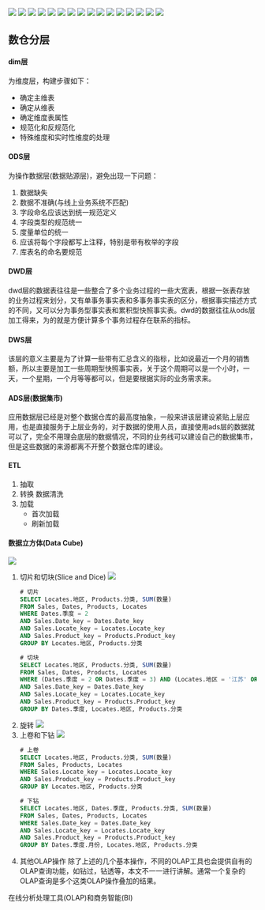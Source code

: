 ![](./img_shucang/1.PNG)
![](./img_shucang/2.PNG)
![](./img_shucang/3.PNG)
![](./img_shucang/4.PNG)
![](./img_shucang/5.PNG)
![](./img_shucang/6.PNG)
![](./img_shucang/7.PNG)
![](./img_shucang/8.PNG)
![](./img_shucang/9.PNG)
![](./img_shucang/10.PNG)
![](./img_shucang/11.PNG)
![](./img_shucang/12.PNG)
![](./img_shucang/13.PNG)
![](./img_shucang/14.PNG)
![](./img_shucang/15.PNG)
![](./img_shucang/16.PNG)

## 数仓分层
#### dim层
为维度层，构建步骤如下：   
- 确定主维表
- 确定从维表
- 确定维度表属性
- 规范化和反规范化
- 特殊维度和实时性维度的处理
#### ODS层
为操作数据层(数据贴源层)，避免出现一下问题：    
1. 数据缺失
2. 数据不准确(与线上业务系统不匹配)
3. 字段命名应该达到统一规范定义
4. 字段类型的规范统一
5. 度量单位的统一
6. 应该将每个字段都写上注释，特别是带有枚举的字段
7. 库表名的命名要规范
#### DWD层
dwd层的数据表往往是一些整合了多个业务过程的一些大宽表，根据一张表存放的业务过程来划分，又有单事务事实表和多事务事实表的区分，根据事实描述方式的不同，又可以分为事务型事实表和累积型快照事实表。dwd的数据往往从ods层加工得来，为的就是方便计算多个事务过程存在联系的指标。
#### DWS层
该层的意义主要是为了计算一些带有汇总含义的指标，比如说最近一个月的销售额，所以主要是加工一些周期型快照事实表，关于这个周期可以是一个小时，一天，一个星期，一个月等等都可以，但是要根据实际的业务需求来。
#### ADS层(数据集市)
应用数据层已经是对整个数据仓库的最高度抽象，一般来讲该层建设紧贴上层应用，也是直接服务于上层业务的，对于数据的使用人员，直接使用ads层的数据就可以了，完全不用理会底层的数据情况，不同的业务线可以建设自己的数据集市，但是这些数据的来源都离不开整个数据仓库的建设。

#### ETL
1. 抽取
2. 转换
数据清洗
3. 加载
    - 首次加载
    - 刷新加载
#### 数据立方体(Data Cube)
![](./img_shucang/%E6%95%B0%E6%8D%AE%E7%AB%8B%E6%96%B9%E4%BD%93.png)
1. 切片和切块(Slice and Dice)
![](./img_shucang/切片和切块.png)
    ```sql
    # 切片
    SELECT Locates.地区, Products.分类, SUM(数量)
    FROM Sales, Dates, Products, Locates
    WHERE Dates.季度 = 2
    AND Sales.Date_key = Dates.Date_key
    AND Sales.Locate_key = Locates.Locate_key
    AND Sales.Product_key = Products.Product_key
    GROUP BY Locates.地区, Products.分类

    # 切块
    SELECT Locates.地区, Products.分类, SUM(数量)
    FROM Sales, Dates, Products, Locates
    WHERE (Dates.季度 = 2 OR Dates.季度 = 3) AND (Locates.地区 = '江苏' OR Locates.地区 = '上海')
    AND Sales.Date_key = Dates.Date_key
    AND Sales.Locate_key = Locates.Locate_key
    AND Sales.Product_key = Products.Product_key
    GROUP BY Dates.季度, Locates.地区, Products.分类
    ```
2. 旋转
![](./img_shucang/%E6%97%8B%E8%BD%AC.png)
3. 上卷和下钻
![](./img_shucang/%E4%B8%8A%E5%8D%B7%E4%B8%8B%E9%92%BB.png)
    ```sql
    # 上卷
    SELECT Locates.地区, Products.分类, SUM(数量)
    FROM Sales, Products, Locates
    WHERE Sales.Locate_key = Locates.Locate_key
    AND Sales.Product_key = Products.Product_key
    GROUP BY Locates.地区, Products.分类

    # 下钻
    SELECT Locates.地区, Dates.季度, Products.分类, SUM(数量)
    FROM Sales, Dates, Products, Locates
    WHERE Sales.Date_key = Dates.Date_key
    AND Sales.Locate_key = Locates.Locate_key
    AND Sales.Product_key = Products.Product_key
    GROUP BY Dates.季度.月份, Locates.地区, Products.分类
    ```
4. 其他OLAP操作
    除了上述的几个基本操作，不同的OLAP工具也会提供自有的OLAP查询功能，如钻过，钻透等，本文不一一进行讲解。通常一个复杂的OLAP查询是多个这类OLAP操作叠加的结果。

在线分析处理工具(OLAP)和商务智能(BI)
